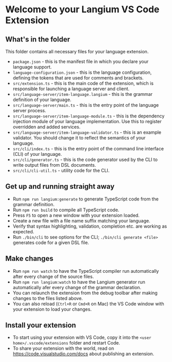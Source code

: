 # Welcome to your Langium VS Code Extension

## What's in the folder

This folder contains all necessary files for your language extension.
 * `package.json` - this is the manifest file in which you declare your language support.
 * `language-configuration.json` - this is the language configuration, defining the tokens that are used for comments and brackets.
 * `src/extension.ts` - this is the main code of the extension, which is responsible for launching a language server and client.
 * `src/language-server/item-language.langium` - this is the grammar definition of your language.
 * `src/language-server/main.ts` - this is the entry point of the language server process.
 * `src/language-server/item-language-module.ts` - this is the dependency injection module of your language implementation. Use this to register overridden and added services.
 * `src/language-server/item-language-validator.ts` - this is an example validator. You should change it to reflect the semantics of your language.
 * `src/cli/index.ts` - this is the entry point of the command line interface (CLI) of your language.
 * `src/cli/generator.ts` - this is the code generator used by the CLI to write output files from DSL documents.
 * `src/cli/cli-util.ts` - utility code for the CLI.

## Get up and running straight away

 * Run `npm run langium:generate` to generate TypeScript code from the grammar definition.
 * Run `npm run build` to compile all TypeScript code.
 * Press `F5` to open a new window with your extension loaded.
 * Create a new file with a file name suffix matching your language.
 * Verify that syntax highlighting, validation, completion etc. are working as expected.
 * Run `./bin/cli` to see options for the CLI; `./bin/cli generate <file>` generates code for a given DSL file.

## Make changes

 * Run `npm run watch` to have the TypeScript compiler run automatically after every change of the source files.
 * Run `npm run langium:watch` to have the Langium generator run automatically afer every change of the grammar declaration.
 * You can relaunch the extension from the debug toolbar after making changes to the files listed above.
 * You can also reload (`Ctrl+R` or `Cmd+R` on Mac) the VS Code window with your extension to load your changes.

## Install your extension

* To start using your extension with VS Code, copy it into the `<user home>/.vscode/extensions` folder and restart Code.
* To share your extension with the world, read on https://code.visualstudio.com/docs about publishing an extension.
